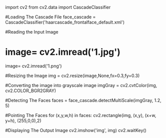 import cv2
from cv2.data import CascadeClassifier

#Loading The Cascade File
face_cascade = CascadeClassifier('haarcascade_frontalface_default.xml')

#Reading the Input Image
# image= cv2.imread('1.jpg')
image= cv2.imread('1.png')

#Resizing the Image
img = cv2.resize(image,None,fx=0.3,fy=0.3)

#Converting the image into grayscale image
imgGray = cv2.cvtColor(img, cv2.COLOR_BGR2GRAY)

#Detecting The Faces
faces = face_cascade.detectMultiScale(imgGray, 1.2, 5)

#Pointing The Faces
for (x,y,w,h) in faces:
	cv2.rectangle(img, (x,y), (x+w, y+h), (255,0,0),2)

#Displaying The Output Image
cv2.imshow('img', img)
cv2.waitKey()